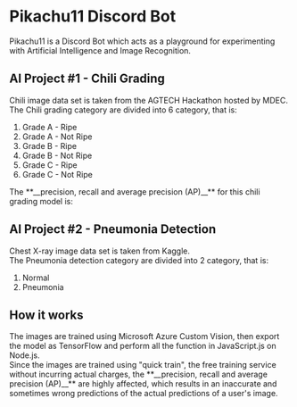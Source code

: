 # Pikachu11 Discord Bot
Pikachu11 is a Discord Bot which acts as a playground for experimenting with Artificial Intelligence and Image Recognition.

## AI Project #1 - Chili Grading
  <p>
    Chili image data set is taken from the AGTECH Hackathon hosted by MDEC.<br />
    The Chili grading category are divided into 6 category, that is:<br />
  </p>
  <ol>
    <li>Grade A - Ripe</li>
    <li>Grade A - Not Ripe</li>
    <li>Grade B - Ripe</li>
    <li>Grade B - Not Ripe</li>
    <li>Grade C - Ripe</li>
    <li>Grade C - Not Ripe</li>
  </ol>
<!-- insert screenshot -->
<p>
  The **__precision, recall and average precision (AP)__** for this chili grading model is:<br/>
</p>

## AI Project #2 - Pneumonia Detection
<p>
  Chest X-ray image data set is taken from Kaggle.<br />
  The Pneumonia detection category are divided into 2 category, that is:<br />
</p>
<ol>
    <li>Normal</li>
    <li>Pneumonia</li>
</ol>
<!-- insert screenshot -->

## How it works
<p>
  The images are trained using Microsoft Azure Custom Vision, then export the model as TensorFlow
  and perform all the function in JavaScript.js on Node.js.<br />
  Since the images are trained using "quick train", the free training service without incurring actual charges, the **__precision, recall and average precision (AP)__**
  are highly affected, which results in an inaccurate and sometimes wrong predictions of the actual predictions of a user's image.
</p>
